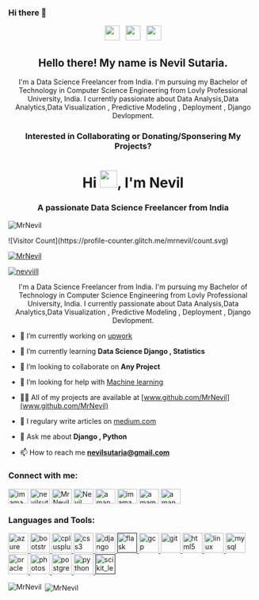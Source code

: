 ### Hi there 👋

<!--
**MrNevil/MrNevil** is a ✨ _special_ ✨ repository because its `README.md` (this file) appears on your GitHub profile.

Here are some ideas to get you started:

- 🔭 I’m currently working on ...
- 🌱 I’m currently learning ...
- 👯 I’m looking to collaborate on ...
- 🤔 I’m looking for help with ...
- 💬 Ask me about ...
- 📫 How to reach me: ...
- 😄 Pronouns: ...
- ⚡ Fun fact: ...
-->


<p align='center'>
<a href="https://twitter.com/nevviill"><img height="30" src="https://github.com/stephenajulu/WaylonWalker/blob/main/icon/twitter.png?raw=true"></a>&nbsp;&nbsp;
<a href="https://instagram.com/nevviill"><img height="30" src="https://github.com/stephenajulu/WaylonWalker/blob/main/icon/instagram.jpg?raw=true"></a>&nbsp;&nbsp;
<a href="https://www.linkedin.com/in/nevilsutaria"><img height="30" src="https://github.com/stephenajulu/WaylonWalker/blob/main/icon/linkedin.png?raw=true"></a>
</p>

<h2 align="center">Hello there! My name is Nevil Sutaria.</h2>
<p align="center">I'm a Data Science Freelancer from India.
I'm pursuing my Bachelor of Technology in Computer Science Engineering from Lovly Professional University, India.
I currently passionate about Data Analysis,Data Analytics,Data Visualization , Predictive Modeling , Deployment , Django Devlopment.
</p>

<h3 align="center"> Interested in Collaborating or Donating/Sponsering My Projects? </h3>

<h1 align="center">Hi <img height="35" src='https://raw.githubusercontent.com/iampavangandhi/iampavangandhi/master/gifs/Hi.gif'></img>, I'm Nevil</h1>
<h3 align="center">A passionate Data Science Freelancer from India</h3>

<p align="left"> <img src="https://komarev.com/ghpvc/?username=MrNevil&label=Profile%20views&color=0e75b6&style=flat" alt="MrNevil" /> </p>
![Visitor Count](https://profile-counter.glitch.me/mrnevil/count.svg)

<p align="left"> <a href="https://github.com/ryo-ma/github-profile-trophy"><img src="https://github-profile-trophy.vercel.app/?username=MrNevil" alt="MrNevil" /></a> </p>

<p align="left"> <a href="https://twitter.com/nevviill" target="blank"><img src="https://img.shields.io/twitter/follow/nevviill?logo=twitter&style=for-the-badge" alt="nevviill" /></a> </p>
<p align="center">I'm a Data Science Freelancer from India.
I'm pursuing my Bachelor of Technology in Computer Science Engineering from Lovly Professional University, India.
I currently passionate about Data Analysis,Data Analytics,Data Visualization , Predictive Modeling , Deployment , Django Devlopment.</p>

- 🔭 I’m currently working on [upwork](upwork.com)

- 🌱 I’m currently learning **Data Science Django , Statistics**

- 👯 I’m looking to collaborate on **Any Project**

- 🤝 I’m looking for help with [Machine learning]()

- 👨‍💻 All of my projects are available at [www.github.com/MrNevil](www.github.com/MrNevil)

- 📝 I regulary write articles on [medium.com](medium.herokuapp.com)

- 💬 Ask me about **Django , Python**

- 📫 How to reach me **nevilsutaria@gmail.com**

<p align="left">
<h3 align="left">Connect with me:</h3>
<a href="https://twitter.com/nevviill" target="blank"><img align="center" src="https://cdn.jsdelivr.net/npm/simple-icons@3.0.1/icons/twitter.svg" alt="imaman_17" height="30" width="40" /></a>
<a href="https://linkedin.com/in/nevilsutaria" target="blank"><img align="center" src="https://cdn.jsdelivr.net/npm/simple-icons@3.0.1/icons/linkedin.svg" alt="nevilsutaria" height="30" width="40" /></a>
<a href="https://stackoverflow.com/users/MrNevil" target="blank"><img align="center" src="https://cdn.jsdelivr.net/npm/simple-icons@3.0.1/icons/stackoverflow.svg" alt="MrNevil" height="30" width="40" /></a>
<a href="https://kaggle.com/" target="blank"><img align="center" src="https://cdn.jsdelivr.net/npm/simple-icons@3.0.1/icons/kaggle.svg" alt="Nevil" height="30" width="40" /></a>
<a href="https://fb.com/nevviill" target="blank"><img align="center" src="https://cdn.jsdelivr.net/npm/simple-icons@3.0.1/icons/facebook.svg" alt="aman.2457" height="30" width="40" /></a>
<a href="https://instagram.com/nevviill" target="blank"><img align="center" src="https://cdn.jsdelivr.net/npm/simple-icons@3.0.1/icons/instagram.svg" alt="imaman_17" height="30" width="40" /></a>
<a href="https://www.hackerrank.com/nevilsutaria" target="blank"><img align="center" src="https://cdn.jsdelivr.net/npm/simple-icons@3.0.1/icons/hackerrank.svg" alt="amamverma2457" height="30" width="40" /></a>
<a href="https://auth.geeksforgeeks.org/user/nevilsutaria" target="blank"><img align="center" src="https://cdn.jsdelivr.net/npm/simple-icons@3.0.1/icons/geeksforgeeks.svg" alt="amanverma2457" height="30" width="40" /></a>
</p>

<h3 align="left">Languages and Tools:</h3>
<p align="left"> <a href="https://azure.microsoft.com/en-in/" target="_blank"> <img src="https://www.vectorlogo.zone/logos/microsoft_azure/microsoft_azure-icon.svg" alt="azure" width="40" height="40"/> </a> <a href="https://getbootstrap.com" target="_blank"> <img src="https://devicons.github.io/devicon/devicon.git/icons/bootstrap/bootstrap-plain.svg" alt="bootstrap" width="40" height="40"/> </a> <a href="https://www.w3schools.com/cpp/" target="_blank"> <img src="https://devicons.github.io/devicon/devicon.git/icons/cplusplus/cplusplus-original.svg" alt="cplusplus" width="40" height="40"/> </a> <a href="https://www.w3schools.com/css/" target="_blank"> <img src="https://devicons.github.io/devicon/devicon.git/icons/css3/css3-original-wordmark.svg" alt="css3" width="40" height="40"/> </a> <a href="https://www.djangoproject.com/" target="_blank"> <img src="https://devicons.github.io/devicon/devicon.git/icons/django/django-original.svg" alt="django" width="40" height="40"/> </a> <a href="" target="_blank"> <img src="https://www.vectorlogo.zone/logos/pocoo_flask/pocoo_flask-icon.svg" alt="flask" width="40" height="40"/> </a> <a href="https://cloud.google.com" target="_blank"> <img src="https://www.vectorlogo.zone/logos/google_cloud/google_cloud-icon.svg" alt="gcp" width="40" height="40"/> </a> <a href="https://git-scm.com/" target="_blank"> <img src="https://www.vectorlogo.zone/logos/git-scm/git-scm-icon.svg" alt="git" width="40" height="40"/> </a> <a href="https://www.w3.org/html/" target="_blank"> <img src="https://devicons.github.io/devicon/devicon.git/icons/html5/html5-original-wordmark.svg" alt="html5" width="40" height="40"/> </a> <a href="https://www.linux.org/" target="_blank"> <img src="https://devicons.github.io/devicon/devicon.git/icons/linux/linux-original.svg" alt="linux" width="40" height="40"/> </a> <a href="https://www.mysql.com/" target="_blank"> <img src="https://devicons.github.io/devicon/devicon.git/icons/mysql/mysql-original-wordmark.svg" alt="mysql" width="40" height="40"/> </a> <a href="https://www.oracle.com/" target="_blank"> <img src="https://devicons.github.io/devicon/devicon.git/icons/oracle/oracle-original.svg" alt="oracle" width="40" height="40"/> </a> <a href="https://www.photoshop.com/en" target="_blank"> <img src="https://devicons.github.io/devicon/devicon.git/icons/photoshop/photoshop-plain.svg" alt="photoshop" width="40" height="40"/> </a> <a href="https://www.postgresql.org" target="_blank"> <img src="https://devicons.github.io/devicon/devicon.git/icons/postgresql/postgresql-original-wordmark.svg" alt="postgresql" width="40" height="40"/> </a> <a href="https://www.python.org" target="_blank"> <img src="https://devicons.github.io/devicon/devicon.git/icons/python/python-original.svg" alt="python" width="40" height="40"/> </a> <a href="" target="_blank"> <img src="https://upload.wikimedia.org/wikipedia/commons/0/05/Scikit_learn_logo_small.svg" alt="scikit_learn" width="40" height="40"/> </a> </p>

<p><img align="left" src="https://github-readme-stats.vercel.app/api/top-langs/?username=MrNevil&layout=compact" alt="MrNevil" /></p>

<p>&nbsp;<img align="center" src="https://github-readme-stats.vercel.app/api?username=MrNevil&show_icons=true" alt="MrNevil" /></p>


